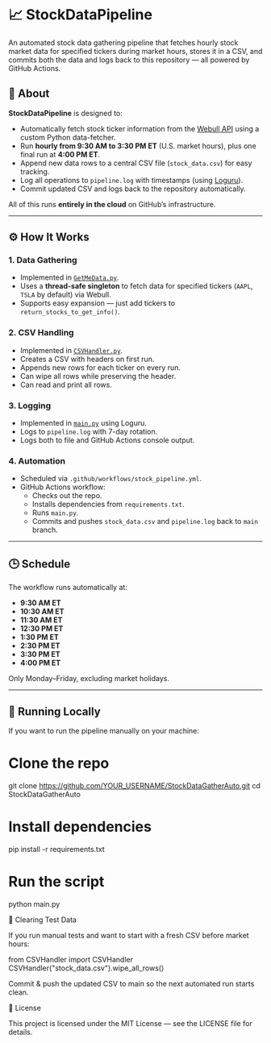 # 📈 StockDataPipeline

An automated stock data gathering pipeline that fetches hourly stock market data for specified tickers during market hours, stores it in a CSV, and commits both the data and logs back to this repository — all powered by GitHub Actions.

## 📜 About

**StockDataPipeline** is designed to:
- Automatically fetch stock ticker information from the [Webull API](https://www.webull.com/) using a custom Python data-fetcher.
- Run **hourly from 9:30 AM to 3:30 PM ET** (U.S. market hours), plus one final run at **4:00 PM ET**.
- Append new data rows to a central CSV file (`stock_data.csv`) for easy tracking.
- Log all operations to `pipeline.log` with timestamps (using [Loguru](https://github.com/Delgan/loguru)).
- Commit updated CSV and logs back to the repository automatically.

All of this runs **entirely in the cloud** on GitHub’s infrastructure.

---

## ⚙️ How It Works

### 1. **Data Gathering**
- Implemented in [`GetMeData.py`](GetMeData.py).
- Uses a **thread-safe singleton** to fetch data for specified tickers (`AAPL`, `TSLA` by default) via Webull.
- Supports easy expansion — just add tickers to `return_stocks_to_get_info()`.

### 2. **CSV Handling**
- Implemented in [`CSVHandler.py`](CSVHandler.py).
- Creates a CSV with headers on first run.
- Appends new rows for each ticker on every run.
- Can wipe all rows while preserving the header.
- Can read and print all rows.

### 3. **Logging**
- Implemented in [`main.py`](main.py) using Loguru.
- Logs to `pipeline.log` with 7-day rotation.
- Logs both to file and GitHub Actions console output.

### 4. **Automation**
- Scheduled via `.github/workflows/stock_pipeline.yml`.
- GitHub Actions workflow:
  - Checks out the repo.
  - Installs dependencies from `requirements.txt`.
  - Runs `main.py`.
  - Commits and pushes `stock_data.csv` and `pipeline.log` back to `main` branch.

---

## 🕒 Schedule

The workflow runs automatically at:
- **9:30 AM ET**
- **10:30 AM ET**
- **11:30 AM ET**
- **12:30 PM ET**
- **1:30 PM ET**
- **2:30 PM ET**
- **3:30 PM ET**
- **4:00 PM ET**

Only Monday–Friday, excluding market holidays.

---




## 🚀 Running Locally

If you want to run the pipeline manually on your machine:


# Clone the repo
git clone https://github.com/YOUR_USERNAME/StockDataGatherAuto.git
cd StockDataGatherAuto

# Install dependencies
pip install -r requirements.txt

# Run the script
python main.py

🧹 Clearing Test Data

If you run manual tests and want to start with a fresh CSV before market hours:

from CSVHandler import CSVHandler
CSVHandler("stock_data.csv").wipe_all_rows()


Commit & push the updated CSV to main so the next automated run starts clean.

📝 License

This project is licensed under the MIT License — see the LICENSE file for details.

